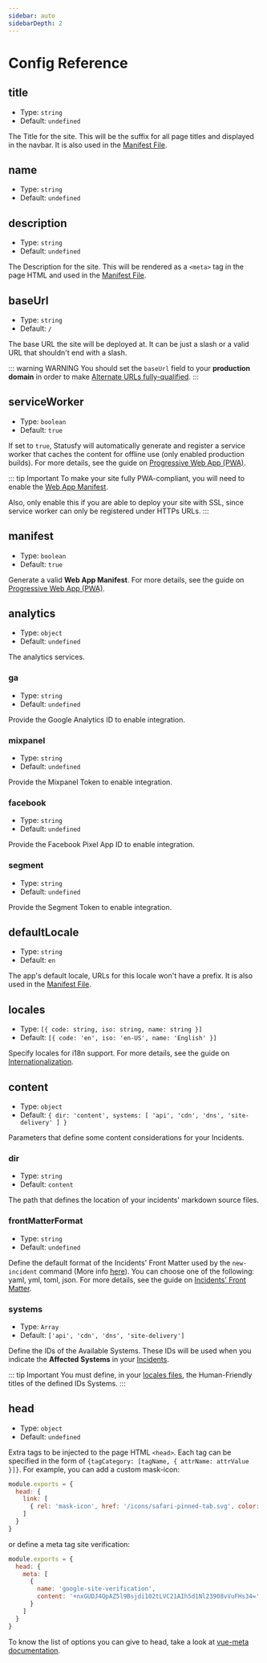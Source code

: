 ```yaml
---
sidebar: auto
sidebarDepth: 2
---
```


# Config Reference

## title

- Type: `string`
- Default: `undefined`

The Title for the site. This will be the suffix for all page titles and displayed in the navbar. It is also used in the [Manifest File](../guide/pwa.md#manifest). 

## name

- Type: `string`
- Default: `undefined`



## description

- Type: `string`
- Default: `undefined`

The Description for the site. This will be rendered as a `<meta>` tag in the page HTML and used in the [Manifest File](../guide/pwa.md#manifest).

## baseUrl

- Type: `string`
- Default: `/`

The base URL the site will be deployed at. It can be just a slash or a valid URL that shouldn't end with a slash.

::: warning WARNING
You should set the `baseUrl` field to your **production domain** in order to make [Alternate URLs fully-qualified](../guide/i18n.md#seo).
:::

## serviceWorker

- Type: `boolean`
- Default: `true`

If set to `true`, Statusfy will automatically generate and register a service worker that caches the content for offline use (only enabled production builds). For more details, see the guide on [Progressive Web App (PWA)](../guide/pwa.html#service-worker).

::: tip Important
To make your site fully PWA-compliant, you will need to enable the [Web App Manifest](./#manifest).

Also, only enable this if you are able to deploy your site with SSL, since service worker can only be registered under HTTPs URLs.
:::

## manifest

- Type: `boolean`
- Default: `true`

Generate a valid **Web App Manifest**. For more details, see the guide on [Progressive Web App (PWA)](../guide/pwa.html#web-app-manifest).

## analytics

- Type: `object`
- Default: `undefined`

The analytics services.

### ga

- Type: `string`
- Default: `undefined`

Provide the Google Analytics ID to enable integration.

### mixpanel

- Type: `string`
- Default: `undefined`

Provide the Mixpanel Token to enable integration.

### facebook

- Type: `string`
- Default: `undefined`

Provide the Facebook Pixel App ID to enable integration.

### segment

- Type: `string`
- Default: `undefined`

Provide the Segment Token to enable integration.

## defaultLocale

- Type: `string`
- Default: `en`

The app's default locale, URLs for this locale won't have a prefix. It is also used in the [Manifest File](../guide/pwa.md#manifest). 

## locales

- Type: `[{ code: string, iso: string, name: string }]`
- Default: `[{ code: 'en', iso: 'en-US', name: 'English' }]`

Specify locales for i18n support. For more details, see the guide on [Internationalization](../guide/i18n.md#configuration).

## content

- Type: `object`
- Default: `{ dir: 'content', systems: [ 'api', 'cdn', 'dns', 'site-delivery' ] }`

Parameters that define some content considerations for your Incidents.

### dir

- Type: `string`
- Default: `content`

The path that defines the location of your incidents' markdown source files.

### frontMatterFormat

- Type: `string`
- Default: `undefined`

Define the default format of the Incidents' Front Matter used by the `new-incident` command (More info [here](../guide/commands.md#new-incident)). You can choose one of the following: yaml, yml, toml, json. For more details, see the guide on [Incidents' Front Matter](../guide/incidents.md#front-matter).

### systems

- Type: `Array`
- Default: `['api', 'cdn', 'dns', 'site-delivery']`

Define the IDs of the Available Systems. These IDs will be used when you indicate the **Affected Systems** in your [Incidents](../guide/incidents.html#front-matter).

::: tip Important
You must define, in your [locales files](../guide/i18n.md), the Human-Friendly titles of the defined IDs Systems.
:::

## head

- Type: `object`
- Default: `undefined`

Extra tags to be injected to the page HTML `<head>`. Each tag can be specified in the form of `{tagCategory: [tagName, { attrName: attrValue }]}`. For example, you can add a custom mask-icon:

``` js
module.exports = {
  head: {
    link: [
      { rel: 'mask-icon', href: '/icons/safari-pinned-tab.svg', color: '#3e4e88' }
    ]
  }
}
```

or define a meta tag site verification:

``` js
module.exports = {
  head: {
    meta: [
      { 
        name: 'google-site-verification', 
        content: '+nxGUDJ4QpAZ5l9Bsjdi102tLVC21AIh5d1Nl23908vVuFHs34=' 
      }
    ]
  }
}
```

To know the list of options you can give to head, take a look at [vue-meta documentation](https://github.com/declandewet/vue-meta#recognized-metainfo-properties).
